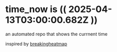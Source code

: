 # time_now is (( 2025-04-13T03:00:00.682Z ))

an automated repo that shows the currnent time

inspired by [breakingheatmap](https://github.com/breakingheatmap/breakingheatmap)